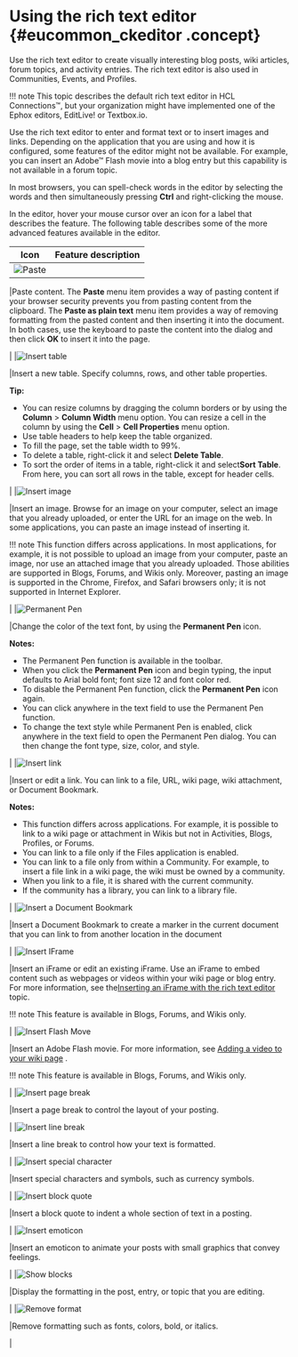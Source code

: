 # Using the rich text editor {#eucommon_ckeditor .concept}

Use the rich text editor to create visually interesting blog posts, wiki articles, forum topics, and activity entries. The rich text editor is also used in Communities, Events, and Profiles.

!!! note
    This topic describes the default rich text editor in HCL Connections™, but your organization might have implemented one of the Ephox editors, EditLive! or Textbox.io.

Use the rich text editor to enter and format text or to insert images and links. Depending on the application that you are using and how it is configured, some features of the editor might not be available. For example, you can insert an Adobe™ Flash movie into a blog entry but this capability is not available in a forum topic.

In most browsers, you can spell-check words in the editor by selecting the words and then simultaneously pressing **Ctrl** and right-clicking the mouse.

In the editor, hover your mouse cursor over an icon for a label that describes the feature. The following table describes some of the more advanced features available in the editor.

|Icon|Feature description|
|----|-------------------|
|![Paste](images/paste.png)

|Paste content. The **Paste** menu item provides a way of pasting content if your browser security prevents you from pasting content from the clipboard. The **Paste as plain text** menu item provides a way of removing formatting from the pasted content and then inserting it into the document. In both cases, use the keyboard to paste the content into the dialog and then click **OK** to insert it into the page.

|
|![Insert table](images/table.png)

|Insert a new table. Specify columns, rows, and other table properties.

**Tip:**

-   You can resize columns by dragging the column borders or by using the **Column** \> **Column Width** menu option. You can resize a cell in the column by using the **Cell** \> **Cell Properties** menu option.
-   Use table headers to help keep the table organized.
-   To fill the page, set the table width to 99%.
-   To delete a table, right-click it and select **Delete Table**.
-   To sort the order of items in a table, right-click it and select**Sort Table**. From here, you can sort all rows in the table, except for header cells.

|
|![Insert image](images/image.png)

|Insert an image. Browse for an image on your computer, select an image that you already uploaded, or enter the URL for an image on the web. In some applications, you can paste an image instead of inserting it.

 !!! note
    This function differs across applications. In most applications, for example, it is not possible to upload an image from your computer, paste an image, nor use an attached image that you already uploaded. Those abilities are supported in Blogs, Forums, and Wikis only. Moreover, pasting an image is supported in the Chrome, Firefox, and Safari browsers only; it is not supported in Internet Explorer.

|
|![Permanent Pen](images/perm_pen_image.png)

|Change the color of the text font, by using the **Permanent Pen** icon.

 **Notes:**

-   The Permanent Pen function is available in the toolbar.
-   When you click the **Permanent Pen** icon and begin typing, the input defaults to Arial bold font; font size 12 and font color red.
-   To disable the Permanent Pen function, click the **Permanent Pen** icon again.
-   You can click anywhere in the text field to use the Permanent Pen function.
-   To change the text style while Permanent Pen is enabled, click anywhere in the text field to open the Permanent Pen dialog. You can then change the font type, size, color, and style.

|
|![Insert link](images/link.png)

|Insert or edit a link. You can link to a file, URL, wiki page, wiki attachment, or Document Bookmark.

 **Notes:**

-   This function differs across applications. For example, it is possible to link to a wiki page or attachment in Wikis but not in Activities, Blogs, Profiles, or Forums.
-   You can link to a file only if the Files application is enabled.
-   You can link to a file only from within a Community. For example, to insert a file link in a wiki page, the wiki must be owned by a community.
-   When you link to a file, it is shared with the current community.
-   If the community has a library, you can link to a library file.

|
|![Insert a Document Bookmark](images/atnDocumentBookmark16.png)

|Insert a Document Bookmark to create a marker in the current document that you can link to from another location in the document

|
|![Insert IFrame](images/iframe.png)

|Insert an iFrame or edit an existing iFrame. Use an iFrame to embed content such as webpages or videos within your wiki page or blog entry. For more information, see the[Inserting an iFrame with the rich text editor](../eucommon/t_eucommon_insert_iFrame.md) topic.

!!! note
    This feature is available in Blogs, Forums, and Wikis only.

|
|![Insert Flash Move](images/flash.png)

|Insert an Adobe Flash movie. For more information, see [Adding a video to your wiki page](../wikis/t_wikis_insert_image.md) .

!!! note
    This feature is available in Blogs, Forums, and Wikis only.

|
|![Insert page break](images/page_break.png)

|Insert a page break to control the layout of your posting.

|
|![Insert line break](images/line_break.png)

|Insert a line break to control how your text is formatted.

|
|![Insert special character](images/special_character.png)

|Insert special characters and symbols, such as currency symbols.

|
|![Insert block quote](images/block_quote.png)

|Insert a block quote to indent a whole section of text in a posting.

|
|![Insert emoticon](images/emoticon.png)

|Insert an emoticon to animate your posts with small graphics that convey feelings.

|
|![Show blocks](images/show_blocks.png)

|Display the formatting in the post, entry, or topic that you are editing.

|
|![Remove format](images/atnStyle16.png)

|Remove formatting such as fonts, colors, bold, or italics.

|

